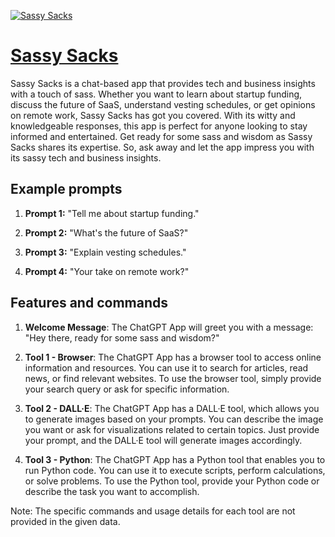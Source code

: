 [![Sassy Sacks](null)](https://chat.openai.com/g/g-iufCA8NrG-sassy-sacks)

# [Sassy Sacks](https://chat.openai.com/g/g-iufCA8NrG-sassy-sacks)

Sassy Sacks is a chat-based app that provides tech and business insights with a touch of sass. Whether you want to learn about startup funding, discuss the future of SaaS, understand vesting schedules, or get opinions on remote work, Sassy Sacks has got you covered. With its witty and knowledgeable responses, this app is perfect for anyone looking to stay informed and entertained. Get ready for some sass and wisdom as Sassy Sacks shares its expertise. So, ask away and let the app impress you with its sassy tech and business insights.

## Example prompts

1. **Prompt 1:** "Tell me about startup funding."

2. **Prompt 2:** "What's the future of SaaS?"

3. **Prompt 3:** "Explain vesting schedules."

4. **Prompt 4:** "Your take on remote work?"

## Features and commands

1. **Welcome Message**: The ChatGPT App will greet you with a message: "Hey there, ready for some sass and wisdom?"

2. **Tool 1 - Browser**: The ChatGPT App has a browser tool to access online information and resources. You can use it to search for articles, read news, or find relevant websites. To use the browser tool, simply provide your search query or ask for specific information.

3. **Tool 2 - DALL·E**: The ChatGPT App has a DALL·E tool, which allows you to generate images based on your prompts. You can describe the image you want or ask for visualizations related to certain topics. Just provide your prompt, and the DALL·E tool will generate images accordingly.

4. **Tool 3 - Python**: The ChatGPT App has a Python tool that enables you to run Python code. You can use it to execute scripts, perform calculations, or solve problems. To use the Python tool, provide your Python code or describe the task you want to accomplish.

Note: The specific commands and usage details for each tool are not provided in the given data.